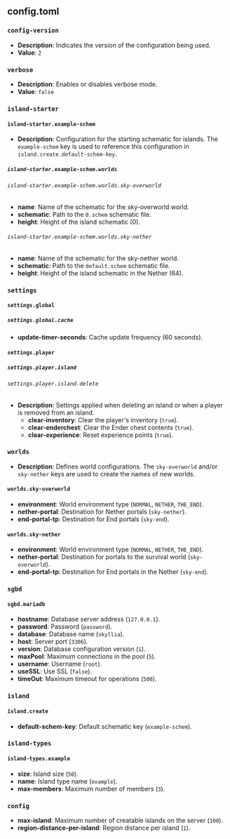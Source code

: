 ## config.toml

### `config-version`
- **Description**: Indicates the version of the configuration being used.
- **Value**: `2`

### `verbose`
- **Description**: Enables or disables verbose mode.
- **Value**: `false`

### `island-starter`
#### `island-starter.example-schem`
- **Description**: Configuration for the starting schematic for islands. The `example-schem` key is used to reference this configuration in `island.create.default-schem-key`.
##### `island-starter.example-schem.worlds`
###### `island-starter.example-schem.worlds.sky-overworld`
- **name**: Name of the schematic for the sky-overworld world.
- **schematic**: Path to the `0.schem` schematic file.
- **height**: Height of the island schematic (0).

###### `island-starter.example-schem.worlds.sky-nether`
- **name**: Name of the schematic for the sky-nether world.
- **schematic**: Path to the `default.schem` schematic file.
- **height**: Height of the island schematic in the Nether (64).

### `settings`
#### `settings.global`
##### `settings.global.cache`
- **update-timer-seconds**: Cache update frequency (60 seconds).

#### `settings.player`
##### `settings.player.island`
###### `settings.player.island.delete`
- **Description**: Settings applied when deleting an island or when a player is removed from an island.
  - **clear-inventory**: Clear the player's inventory (`true`).
  - **clear-enderchest**: Clear the Ender chest contents (`true`).
  - **clear-experience**: Reset experience points (`true`).

### `worlds`
- **Description**: Defines world configurations. The `sky-overworld` and/or `sky-nether` keys are used to create the names of new worlds.

#### `worlds.sky-overworld`
- **environment**: World environment type (`NORMAL`, `NETHER`, `THE_END`).
- **nether-portal**: Destination for Nether portals (`sky-nether`).
- **end-portal-tp**: Destination for End portals (`sky-end`).

#### `worlds.sky-nether`
- **environment**: World environment type (`NORMAL`, `NETHER`, `THE_END`).
- **nether-portal**: Destination for portals to the survival world (`sky-overworld`).
- **end-portal-tp**: Destination for End portals in the Nether (`sky-end`).

### `sgbd`
#### `sgbd.mariadb`
- **hostname**: Database server address (`127.0.0.1`).
- **password**: Password (`password`).
- **database**: Database name (`skyllia`).
- **host**: Server port (`3306`).
- **version**: Database configuration version (`1`).
- **maxPool**: Maximum connections in the pool (`5`).
- **username**: Username (`root`).
- **useSSL**: Use SSL (`false`).
- **timeOut**: Maximum timeout for operations (`500`).

### `island`
#### `island.create`
- **default-schem-key**: Default schematic key (`example-schem`).

### `island-types`
#### `island-types.example`
- **size**: Island size (`50`).
- **name**: Island type name (`example`).
- **max-members**: Maximum number of members (`3`).

### `config`

- **max-island**: Maximum number of creatable islands on the server (`100`).
- **region-distance-per-island**: Region distance per island (`1`).
